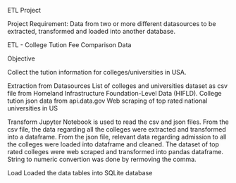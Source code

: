 ETL Project

Project Requirement:
Data from two or more different datasources to be extracted, transformed and loaded into another database.

ETL -  College Tution Fee Comparison Data

Objective

Collect the tution information for colleges/universities in USA. 

Extraction from Datasources
    List of colleges and universities dataset as csv file from Homeland Infrastructure Foundation-Level Data (HIFLD).
    College tution json data from api.data.gov
    Web scraping of top rated national universities in US
    
Transform
    Jupyter Notebook is used to read the csv and json files.
    From the csv file, the data regarding all the colleges were extracted and transformed into a dataframe.
    From the json file, relevant data regarding admission to all the colleges were loaded into dataframe and cleaned. 
    The dataset of top rated colleges were web scraped and transformed into pandas dataframe.
    String to numeric convertion was done by rermoving the comma.

Load
    Loaded the data tables into SQLite database



